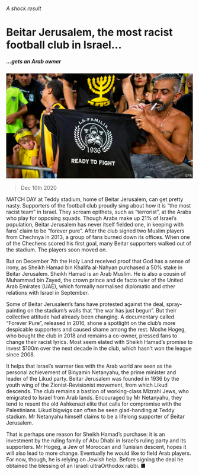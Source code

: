 ###### A shock result

# Beitar Jerusalem, the most racist football club in Israel... 

##### ...gets an Arab owner 

![image](images/20201212_MAP005_0.jpg) 

> Dec 10th 2020 


MATCH DAY at Teddy stadium, home of Beitar Jerusalem, can get pretty nasty. Supporters of the football club proudly sing about how it is “the most racist team” in Israel. They scream epithets, such as “terrorist”, at the Arabs who play for opposing squads. Though Arabs make up 21% of Israel’s population, Beitar Jerusalem has never itself fielded one, in keeping with fans’ claim to be “forever pure”. After the club signed two Muslim players from Chechnya in 2013, a group of fans burned down its offices. When one of the Chechens scored his first goal, many Beitar supporters walked out of the stadium. The players soon moved on.


But on December 7th the Holy Land received proof that God has a sense of irony, as Sheikh Hamad bin Khalifa al-Nahyan purchased a 50% stake in Beitar Jerusalem. Sheikh Hamad is an Arab Muslim. He is also a cousin of Muhammad bin Zayed, the crown prince and de facto ruler of the United Arab Emirates (UAE), which formally normalised diplomatic and other relations with Israel in September.



Some of Beitar Jerusalem’s fans have protested against the deal, spray-painting on the stadium’s walls that “the war has just begun”. But their collective attitude had already been changing. A documentary called “Forever Pure”, released in 2016, shone a spotlight on the club’s more despicable supporters and caused shame among the rest. Moshe Hogeg, who bought the club in 2018 and remains a co-owner, pressed fans to change their racist lyrics. Most seem elated with Sheikh Hamad’s promise to invest $100m over the next decade in the club, which hasn’t won the league since 2008.


It helps that Israel’s warmer ties with the Arab world are seen as the personal achievement of Binyamin Netanyahu, the prime minister and leader of the Likud party. Beitar Jerusalem was founded in 1936 by the youth wing of the Zionist-Revisionist movement, from which Likud descends. The club remains a bastion of working-class Mizrahi Jews, who emigrated to Israel from Arab lands. Encouraged by Mr Netanyahu, they tend to resent the old Ashkenazi elite that calls for compromise with the Palestinians. Likud bigwigs can often be seen glad-handing at Teddy stadium. Mr Netanyahu himself claims to be a lifelong supporter of Beitar Jerusalem.


That is perhaps one reason for Sheikh Hamad’s purchase: it is an investment by the ruling family of Abu Dhabi in Israel’s ruling party and its supporters. Mr Hogeg, a Jew of Moroccan and Tunisian descent, hopes it will also lead to more change. Eventually he would like to field Arab players. For now, though, he is relying on Jewish help. Before signing the deal he obtained the blessing of an Israeli ultraOrthodox rabbi. ■

